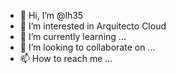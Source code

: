 - 👋 Hi, I’m @lh35
- 👀 I’m interested in Arquitecto Cloud
- 🌱 I’m currently learning ...
- 💞️ I’m looking to collaborate on ...
- 📫 How to reach me ...

<!---
lh35/lh35 is a ✨ special ✨ repository because its `README.md` (this file) appears on your GitHub profile.
You can click the Preview link to take a look at your changes.
--->
